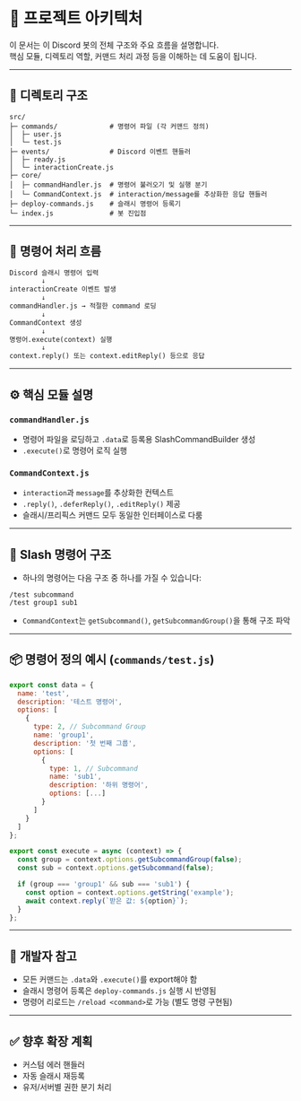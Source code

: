 # 🧠 프로젝트 아키텍처

이 문서는 이 Discord 봇의 전체 구조와 주요 흐름을 설명합니다.  
핵심 모듈, 디렉토리 역할, 커맨드 처리 과정 등을 이해하는 데 도움이 됩니다.

---

## 📁 디렉토리 구조

```
src/
├─ commands/             # 명령어 파일 (각 커맨드 정의)
│  ├─ user.js
│  └─ test.js
├─ events/               # Discord 이벤트 핸들러
│  ├─ ready.js
│  └─ interactionCreate.js
├─ core/
│  ├─ commandHandler.js  # 명령어 불러오기 및 실행 분기
│  └─ CommandContext.js  # interaction/message를 추상화한 응답 핸들러
├─ deploy-commands.js    # 슬래시 명령어 등록기
└─ index.js              # 봇 진입점
```

---

## 🔄 명령어 처리 흐름

```txt
Discord 슬래시 명령어 입력
        ↓
interactionCreate 이벤트 발생
        ↓
commandHandler.js → 적절한 command 로딩
        ↓
CommandContext 생성
        ↓
명령어.execute(context) 실행
        ↓
context.reply() 또는 context.editReply() 등으로 응답
```

---

## ⚙️ 핵심 모듈 설명

### `commandHandler.js`

-   명령어 파일을 로딩하고 `.data`로 등록용 SlashCommandBuilder 생성
-   `.execute()`로 명령어 로직 실행

### `CommandContext.js`

-   `interaction`과 `message`를 추상화한 컨텍스트
-   `.reply()`, `.deferReply()`, `.editReply()` 제공
-   슬래시/프리픽스 커맨드 모두 동일한 인터페이스로 다룸

---

## 🧩 Slash 명령어 구조

-   하나의 명령어는 다음 구조 중 하나를 가질 수 있습니다:

```
/test subcommand
/test group1 sub1
```

-   `CommandContext`는 `getSubcommand()`, `getSubcommandGroup()`을 통해 구조 파악

---

## 📦 명령어 정의 예시 (`commands/test.js`)

```js
export const data = {
  name: 'test',
  description: '테스트 명령어',
  options: [
    {
      type: 2, // Subcommand Group
      name: 'group1',
      description: '첫 번째 그룹',
      options: [
        {
          type: 1, // Subcommand
          name: 'sub1',
          description: '하위 명령어',
          options: [...]
        }
      ]
    }
  ]
};

export const execute = async (context) => {
  const group = context.options.getSubcommandGroup(false);
  const sub = context.options.getSubcommand(false);

  if (group === 'group1' && sub === 'sub1') {
    const option = context.options.getString('example');
    await context.reply(`받은 값: ${option}`);
  }
};
```

---

## 📌 개발자 참고

-   모든 커맨드는 `.data`와 `.execute()`를 export해야 함
-   슬래시 명령어 등록은 `deploy-commands.js` 실행 시 반영됨
-   명령어 리로드는 `/reload <command>`로 가능 (별도 명령 구현됨)

---

## ✅ 향후 확장 계획

-   커스텀 에러 핸들러
-   자동 슬래시 재등록
-   유저/서버별 권한 분기 처리
